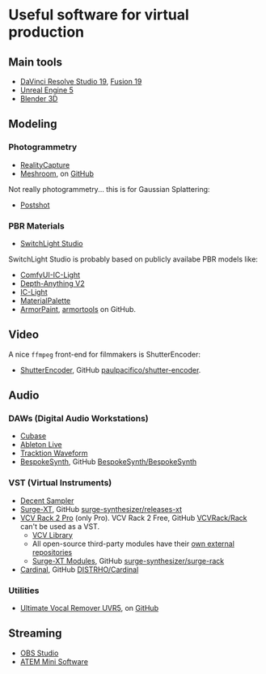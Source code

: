 # Useful software for virtual production

## Main tools

* [DaVinci Resolve Studio 19](https://www.blackmagicdesign.com/products/davinciresolve/studio), [Fusion 19](https://www.blackmagicdesign.com/products/fusion)
* [Unreal Engine 5](https://www.unrealengine.com/en-US/download)
* [Blender 3D](https://www.blender.org/download/)

## Modeling

### Photogrammetry

* [RealityCapture](https://www.capturingreality.com/)
* [Meshroom](https://alicevision.org/#meshroom), on [GitHub](https://github.com/alicevision/Meshroom)

Not really photogrammetry... this is for Gaussian Splattering:
* [Postshot](https://www.jawset.com/)

### PBR Materials

* [SwitchLight Studio](https://www.beeble.ai/download)

SwitchLight Studio is probably based on publicly availabe PBR models like:
* [ComfyUI-IC-Light](https://github.com/kijai/ComfyUI-IC-Light)
* [Depth-Anything V2](https://github.com/DepthAnything/Depth-Anything-V2)
* [IC-Light](https://github.com/lllyasviel/IC-Light)
* [MaterialPalette](https://github.com/astra-vision/MaterialPalette)
* [ArmorPaint](https://armorpaint.org/), [armortools](https://github.com/armory3d/armortools) on GitHub.

## Video

A nice `ffmpeg` front-end for filmmakers is ShutterEncoder:
* [ShutterEncoder](https://www.shutterencoder.com/), GitHub [paulpacifico/shutter-encoder](https://github.com/paulpacifico/shutter-encoder).

## Audio

### DAWs (Digital Audio Workstations)

* [Cubase](https://www.steinberg.net/cubase/)
* [Ableton Live](https://www.ableton.com/en/live/)
* [Tracktion Waveform](https://www.tracktion.com/products/waveform-free)
* [BespokeSynth](https://www.bespokesynth.com/), GitHub [BespokeSynth/BespokeSynth](https://github.com/BespokeSynth/BespokeSynth)

### VST (Virtual Instruments)

* [Decent Sampler](https://www.decentsamples.com/product/decent-sampler-plugin/)
* [Surge-XT](https://surge-synthesizer.github.io/), GitHub [surge-synthesizer/releases-xt](https://github.com/surge-synthesizer/releases-xt/releases)
* [VCV Rack 2 Pro](https://vcvrack.com/Rack) (only Pro). VCV Rack 2 Free, GitHub [VCVRack/Rack](https://github.com/VCVRack/Rack) can't be used as a VST.
  + [VCV Library](https://library.vcvrack.com/)
  + All open-source third-party modules have their [own external repositories](https://github.com/VCVRack/library/tree/v2/repos)
  + [Surge-XT Modules](https://surge-synthesizer.github.io/rack_xt_manual/), GitHub [surge-synthesizer/surge-rack](https://github.com/surge-synthesizer/surge-rack)
* [Cardinal](https://cardinal.kx.studio/), GitHub [DISTRHO/Cardinal](https://github.com/DISTRHO/Cardinal)

### Utilities

* [Ultimate Vocal Remover UVR5](https://ultimatevocalremover.com/), on [GitHub](https://github.com/Anjok07/ultimatevocalremovergui)

## Streaming

* [OBS Studio](https://obsproject.com/)
* [ATEM Mini Software](https://www.blackmagicdesign.com/products/atemmini/software)
